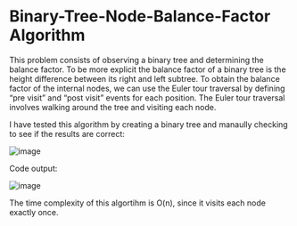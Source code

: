 # Binary-Tree-Node-Balance-Factor Algorithm
This problem consists of observing a binary tree and determining the balance factor. To be more explicit 
the balance factor of a binary tree is the height difference between its right and left subtree. To obtain 
the balance factor of the internal nodes, we can use the Euler tour traversal by defining “pre visit” and 
“post visit” events for each position. The Euler tour traversal involves walking around the tree and 
visiting each node.

I have tested this algorithm by creating a binary tree and manaully checking to see if the results are correct:

![image](https://github.com/itsnavid06/Binary-Tree-Node-Balance-Factor/assets/92177592/1750cb75-9ebb-4faa-aee5-d9be22d08b87)


Code output: 


![image](https://github.com/itsnavid06/Binary-Tree-Node-Balance-Factor/assets/92177592/d1e05438-5c52-4c13-bd9d-97568f29d65d)


The time complexity of this algortihm is O(n), since it visits each node exactly once. 
